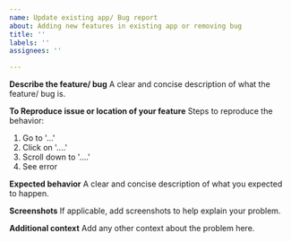 ```yaml
---
name: Update existing app/ Bug report
about: Adding new features in existing app or removing bug
title: ''
labels: ''
assignees: ''

---
```


**Describe the feature/ bug**
A clear and concise description of what the feature/ bug is.

**To Reproduce issue or location of your feature**
Steps to reproduce the behavior:
1. Go to '...'
2. Click on '....'
3. Scroll down to '....'
4. See error

**Expected behavior**
A clear and concise description of what you expected to happen.

**Screenshots**
If applicable, add screenshots to help explain your problem.

**Additional context**
Add any other context about the problem here.
